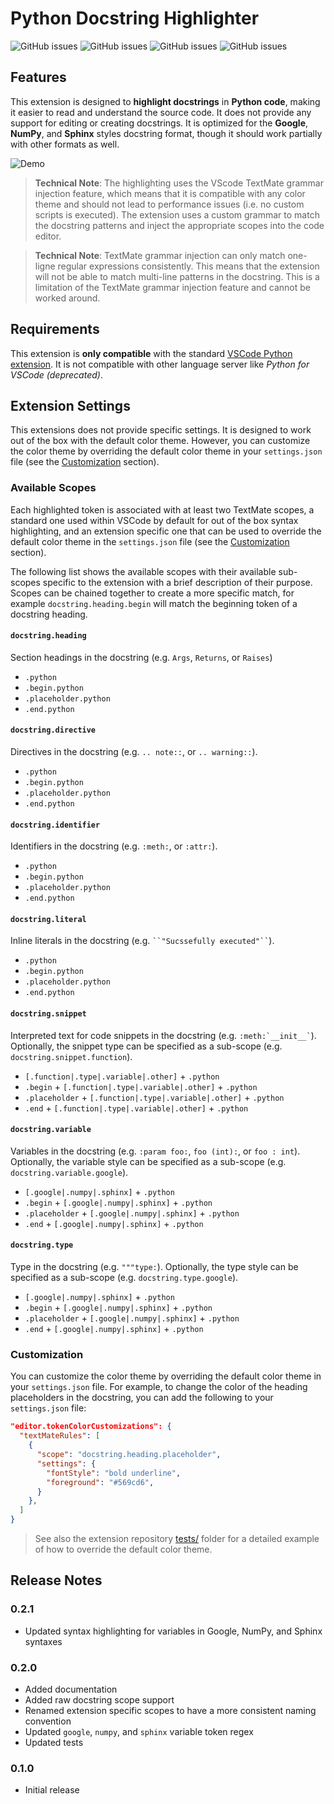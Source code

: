 # Python Docstring Highlighter

![GitHub issues](https://img.shields.io/badge/style-google-green)
![GitHub issues](https://img.shields.io/badge/style-numpy-green)
![GitHub issues](https://img.shields.io/badge/style-sphinx-green)
![GitHub issues](https://img.shields.io/badge/style-docblockr-red)

## Features

This extension is designed to **highlight docstrings** in **Python code**, making it easier to read and understand the source code. It does not provide any support for editing or creating docstrings. It is optimized for the **Google**, **NumPy**, and **Sphinx** styles docstring format, though it should work partially with other formats as well.

![Demo](https://raw.githubusercontent.com/rodolphebarbanneau/python-docstring-highlighter/main/assets/docstring.gif)

> **Technical Note**: The highlighting uses the VScode TextMate grammar injection feature, which means that it is compatible with any color theme and should not lead to performance issues (i.e. no custom scripts is executed). The extension uses a custom  grammar to match the docstring patterns and inject the appropriate scopes into the code editor.

> **Technical Note**: TextMate grammar injection can only match one-ligne regular expressions consistently. This means that the extension will not be able to match multi-line patterns in the docstring. This is a limitation of the TextMate grammar injection feature and cannot be worked around.

## Requirements

This extension is **only compatible** with the standard [VSCode Python extension](https://marketplace.visualstudio.com/items?itemName=ms-python.python). It is not compatible with other language server like _Python for VSCode (deprecated)_.

## Extension Settings

This extensions does not provide specific settings. It is designed to work out of the box with the default color theme. However, you can customize the color theme by overriding the default color theme in your `settings.json` file (see the [Customization](#customization) section).

### Available Scopes

Each highlighted token is associated with at least two TextMate scopes, a standard one used within VSCode by default for out of the box syntax highlighting, and an extension specific one that can be used to override the default color theme in the `settings.json` file (see the [Customization](#customization) section).

The following list shows the available scopes with their available sub-scopes specific to the extension with a brief description of their purpose. Scopes can be chained together to create a more specific match, for example `docstring.heading.begin` will match the beginning token of a docstring heading.

#### `docstring.heading`

Section headings in the docstring (e.g. `Args`, `Returns`, or `Raises`)

- `.python`
- `.begin.python`
- `.placeholder.python`
- `.end.python`

#### `docstring.directive`

Directives in the docstring (e.g. `.. note::`, or `.. warning::`).

- `.python`
- `.begin.python`
- `.placeholder.python`
- `.end.python`

#### `docstring.identifier`

Identifiers in the docstring (e.g. `:meth:`, or `:attr:`).

- `.python`
- `.begin.python`
- `.placeholder.python`
- `.end.python`

#### `docstring.literal`

Inline literals in the docstring (e.g. ``` ``"Sucssefully executed"`` ```).

- `.python`
- `.begin.python`
- `.placeholder.python`
- `.end.python`

#### `docstring.snippet`

Interpreted text for code snippets in the docstring (e.g. ``` :meth:`__init__` ```). Optionally, the snippet type can be specified as a sub-scope (e.g. `docstring.snippet.function`).

- `[.function|.type|.variable|.other]` + `.python`
- `.begin` + `[.function|.type|.variable|.other]` + `.python`
- `.placeholder` + `[.function|.type|.variable|.other]` + `.python`
- `.end` + `[.function|.type|.variable|.other]` + `.python`

#### `docstring.variable`

Variables in the docstring (e.g. `:param foo:`, `foo (int):`, or `foo : int`). Optionally, the  variable style can be specified as a sub-scope (e.g. `docstring.variable.google`).

- `[.google|.numpy|.sphinx]` + `.python`
- `.begin` + `[.google|.numpy|.sphinx]` + `.python`
- `.placeholder` + `[.google|.numpy|.sphinx]` + `.python`
- `.end` + `[.google|.numpy|.sphinx]` + `.python`

#### `docstring.type`

Type in the docstring (e.g. `"""type:`). Optionally, the type style can be specified as a sub-scope (e.g. `docstring.type.google`).

- `[.google|.numpy|.sphinx]` + `.python`
- `.begin` + `[.google|.numpy|.sphinx]` + `.python`
- `.placeholder` + `[.google|.numpy|.sphinx]` + `.python`
- `.end` + `[.google|.numpy|.sphinx]` + `.python`

### Customization

You can customize the color theme by overriding the default color theme in your `settings.json` file. For example, to change the color of the heading placeholders in the docstring, you can add the following to your `settings.json` file:

```json
"editor.tokenColorCustomizations": {
  "textMateRules": [
    {
      "scope": "docstring.heading.placeholder",
      "settings": {
        "fontStyle": "bold underline",
        "foreground": "#569cd6",
      }
    },
  ]
}
```

> See also the extension repository [tests/](https://github.com/rodolphebarbanneau/python-docstring-highlighter/blob/main/tests/.vscode/settings.json) folder for a detailed example of how to override the default color theme.

## Release Notes

### 0.2.1

- Updated syntax highlighting for variables in Google, NumPy, and Sphinx syntaxes

### 0.2.0

- Added documentation
- Added raw docstring scope support
- Renamed extension specific scopes to have a more consistent naming convention
- Updated `google`, `numpy`, and `sphinx` variable token regex
- Updated tests

### 0.1.0

- Initial release

